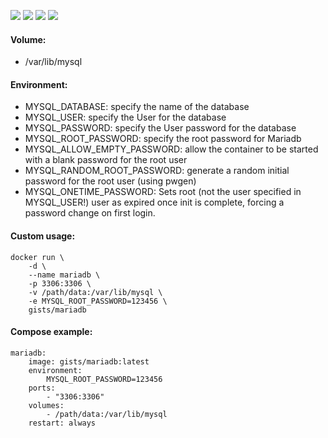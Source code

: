 ![](https://images.microbadger.com/badges/version/gists/mariadb.svg) ![](https://images.microbadger.com/badges/image/gists/mariadb.svg) ![](https://img.shields.io/docker/stars/gists/mariadb.svg) ![](https://img.shields.io/docker/pulls/gists/mariadb.svg)

#### Volume:

- /var/lib/mysql

#### Environment:

- MYSQL_DATABASE: specify the name of the database
- MYSQL_USER: specify the User for the database
- MYSQL_PASSWORD: specify the User password for the database
- MYSQL_ROOT_PASSWORD: specify the root password for Mariadb
- MYSQL_ALLOW_EMPTY_PASSWORD:  allow the container to be started with a blank password for the root user
- MYSQL_RANDOM_ROOT_PASSWORD: generate a random initial password for the root user (using pwgen)
- MYSQL_ONETIME_PASSWORD: Sets root (not the user specified in MYSQL_USER!) user as expired once init is complete, forcing a password change on first login.

#### Custom usage:

    docker run \
        -d \
        --name mariadb \
        -p 3306:3306 \
        -v /path/data:/var/lib/mysql \
        -e MYSQL_ROOT_PASSWORD=123456 \
        gists/mariadb

#### Compose example:

    mariadb:
        image: gists/mariadb:latest
        environment:
            MYSQL_ROOT_PASSWORD=123456
        ports:
            - "3306:3306"
        volumes:
            - /path/data:/var/lib/mysql
        restart: always
